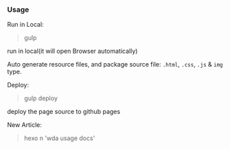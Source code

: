 ### Usage

Run in Local:

> gulp

run in local(it will open Browser automatically)

Auto generate resource files, and package source file: `.html`, `.css`, `.js` & `img` type.

Deploy:

> gulp deploy

deploy the page source to github pages

New Article:
> hexo n 'wda usage docs'
